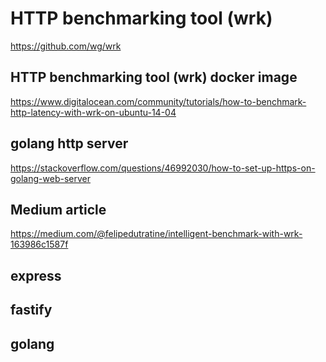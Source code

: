 # HTTP benchmarking tool (wrk)

https://github.com/wg/wrk

## HTTP benchmarking tool (wrk) docker image

https://www.digitalocean.com/community/tutorials/how-to-benchmark-http-latency-with-wrk-on-ubuntu-14-04

## golang http server

https://stackoverflow.com/questions/46992030/how-to-set-up-https-on-golang-web-server

## Medium article

https://medium.com/@felipedutratine/intelligent-benchmark-with-wrk-163986c1587f

## express

## fastify

## golang
